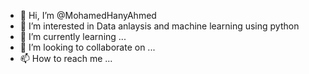 - 👋 Hi, I’m @MohamedHanyAhmed
- 👀 I’m interested in Data anlaysis and machine learning using python 
- 🌱 I’m currently learning ...
- 💞️ I’m looking to collaborate on ...
- 📫 How to reach me ...

<!---
MohamedHanyAhmed/MohamedHanyAhmed is a ✨ special ✨ repository because its `README.md` (this file) appears on your GitHub profile.
You can click the Preview link to take a look at your changes.
--->
